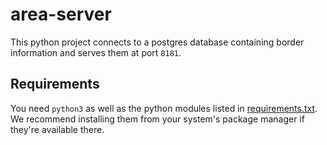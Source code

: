 # area-server

This python project connects to a postgres database containing border information and serves them at port `8181`.

## Requirements

You need `python3` as well as the python modules listed in [requirements.txt](requirements.txt).
We recommend installing them from your system's package manager if they're available there.
